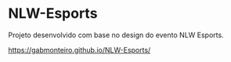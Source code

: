 # NLW-Esports
Projeto desenvolvido com base no design do evento NLW Esports.

https://gabmonteiro.github.io/NLW-Esports/
